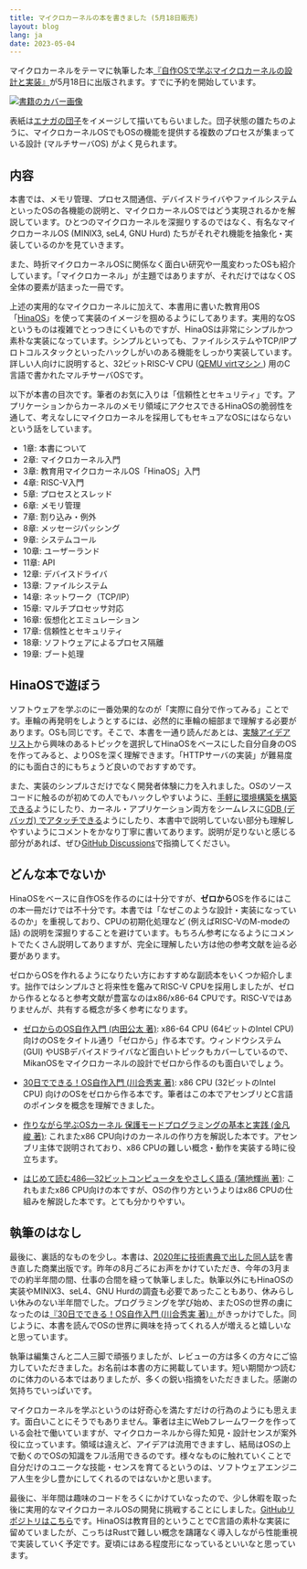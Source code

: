 ```yaml
---
title: マイクロカーネルの本を書きました (5月18日販売)
layout: blog
lang: ja
date: 2023-05-04
---
```


マイクロカーネルをテーマに執筆した本<a href="https://www.hanmoto.com/bd/isbn/9784798068718">『自作OSで学ぶマイクロカーネルの設計と実装』</a>が5月18日に出版されます。すでに予約を開始しています。

<a href="https://www.hanmoto.com/bd/isbn/9784798068718">
<Image alt="書籍のカバー画像" src="/media/microkernel-book-2023/microkernel-book-cover.jpg" width={600/2} height={775/2} />
</a>

表紙は[エナガの団子](https://www.sagami-portal.com/city/scmblog/archives/29294)をイメージして描いてもらいました。団子状態の雛たちのように、マイクロカーネルOSでもOSの機能を提供する複数のプロセスが集まっている設計 (マルチサーバOS) がよく見られます。

## 内容

本書では、メモリ管理、プロセス間通信、デバイスドライバやファイルシステムといったOSの各機能の説明と、マイクロカーネルOSではどう実現されるかを解説しています。ひとつのマイクロカーネルを深掘りするのではなく、有名なマイクロカーネルOS (MINIX3, seL4, GNU Hurd) たちがそれぞれ機能を抽象化・実装しているのかを見ていきます。

また、時折マイクロカーネルOSに関係なく面白い研究や一風変わったOSも紹介しています。「マイクロカーネル」が主題ではありますが、それだけではなくOS全体の要素が詰まった一冊です。

上述の実用的なマイクロカーネルに加えて、本書用に書いた教育用OS「<a href="https://github.com/nuta/microkernel-book">HinaOS</a>」を使って実装のイメージを掴めるようにしてあります。実用的なOSというものは複雑でとっつきにくいものですが、HinaOSは非常にシンプルかつ素朴な実装になっています。シンプルといっても、ファイルシステムやTCP/IPプロトコルスタックといったハックしがいのある機能をしっかり実装しています。詳しい人向けに説明すると、32ビットRISC-V CPU ([QEMU virtマシン
](https://www.qemu.org/docs/master/system/riscv/virt.html)) 用のC言語で書かれたマルチサーバOSです。

以下が本書の目次です。筆者のお気に入りは「信頼性とセキュリティ」です。アプリケーションからカーネルのメモリ領域にアクセスできるHinaOSの脆弱性を通して、考えなしにマイクロカーネルを採用してもセキュアなOSにはならないという話をしています。

- 1章: 本書について
- 2章: マイクロカーネル入門
- 3章: 教育用マイクロカーネルOS「HinaOS」入門
- 4章: RISC-V入門
- 5章: プロセスとスレッド
- 6章: メモリ管理
- 7章: 割り込み・例外
- 8章: メッセージパッシング
- 9章: システムコール
- 10章: ユーザーランド
- 11章: API
- 12章: デバイスドライバ
- 13章: ファイルシステム
- 14章: ネットワーク（TCP/IP）
- 15章: マルチプロセッサ対応
- 16章: 仮想化とエミュレーション
- 17章: 信頼性とセキュリティ
- 18章: ソフトウェアによるプロセス隔離
- 19章: ブート処理

## HinaOSで遊ぼう

ソフトウェアを学ぶのに一番効果的なのが「実際に自分で作ってみる」ことです。車輪の再発明をしようとするには、必然的に車輪の細部まで理解する必要があります。OSも同じです。そこで、本書を一通り読んだあとは、[実験アイデアリスト](https://github.com/nuta/microkernel-book/blob/main/IDEAS.md)から興味のあるトピックを選択してHinaOSをベースにした自分自身のOSを作ってみると、よりOSを深く理解できます。「HTTPサーバの実装」が難易度的にも面白さ的にもちょうど良いのでおすすめです。

また、実装のシンプルさだけでなく開発者体験に力を入れました。OSのソースコードに触るのが初めての人でもハックしやすいように、[手軽に環境構築を構築できる](https://github.com/nuta/microkernel-book/tree/main#%E9%96%8B%E7%99%BA%E7%92%B0%E5%A2%83%E6%A7%8B%E7%AF%89)ようにしたり、カーネル・アプリケーション両方をシームレスに[GDB (デバッガ) でアタッチできる](https://github.com/nuta/microkernel-book/blob/main/DEBUG.md#%E3%83%87%E3%83%90%E3%83%83%E3%82%AC-gdb-%E3%82%92%E5%88%A9%E7%94%A8%E3%81%97%E3%81%9F%E3%83%87%E3%83%90%E3%83%83%E3%82%B0)ようにしたり、本書中で説明していない部分も理解しやすいようにコメントをかなり丁寧に書いてあります。説明が足りないと感じる部分があれば、ぜひ[GitHub Discussions](https://github.com/nuta/microkernel-book/discussions/new?category=help)で指摘してください。

## どんな本でないか

HinaOSをベースに自作OSを作るのには十分ですが、**ゼロから**OSを作るにはこの本一冊だけでは不十分です。本書では「なぜこのような設計・実装になっているのか」を重視しており、CPUの初期化処理など (例えばRISC-VのM-modeの話) の説明を深掘りすることを避けています。もちろん参考になるようにコメントでたくさん説明してありますが、完全に理解したい方は他の参考文献を辿る必要があります。

ゼロからOSを作れるようになりたい方におすすめな副読本をいくつか紹介します。拙作ではシンプルさと将来性を鑑みてRISC-V CPUを採用しましたが、ゼロから作るとなると参考文献が豊富なのはx86/x86-64 CPUです。RISC-Vではありませんが、共有する概念が多く参考になります。

- [ゼロからのOS自作入門 (内田公太 著)](https://book.mynavi.jp/ec/products/detail/id=121220): x86-64 CPU (64ビットのIntel CPU) 向けのOSをタイトル通り「ゼロから」作る本です。ウィンドウシステム (GUI) やUSBデバイスドライバなど面白いトピックもカバーしているので、MikanOSをマイクロカーネルの設計でゼロから作るのも面白いでしょう。
<LinkCard url="https://book.mynavi.jp/ec/products/detail/id=121220" />

- [30日でできる！OS自作入門 (川合秀実 著)](https://book.mynavi.jp/ec/products/detail/id=22078): x86 CPU (32ビットのIntel CPU) 向けのOSをゼロから作る本です。筆者はこの本でアセンブリとC言語のポインタを概念を理解できました。
<LinkCard url="https://book.mynavi.jp/ec/products/detail/id=22078" />

- [作りながら学ぶOSカーネル 保護モードプログラミングの基本と実践 (金凡峻 著)](https://www.shuwasystem.co.jp/book/9784798022543.html): これまたx86 CPU向けのカーネルの作り方を解説した本です。アセンブリ主体で説明されており、x86 CPUの難しい概念・動作を実装する時に役立ちます。
<LinkCard url="https://www.shuwasystem.co.jp/book/9784798022543.html" />

- [はじめて読む486―32ビットコンピュータをやさしく語る (蒲地輝尚 著)](https://www.hanmoto.com/bd/isbn/9784756102133): これもまたx86 CPU向けの本ですが、OSの作り方というよりはx86 CPUの仕組みを解説した本です。とても分かりやすい。
<LinkCard url="https://www.hanmoto.com/bd/isbn/9784756102133" />

## 執筆のはなし

最後に、裏話的なものを少し。本書は、[2020年に技術書典で出した同人誌](https://seiya.me/blog/microkernel-book)を書き直した商業出版です。昨年の8月ごろにお声をかけていただき、今年の3月までの約半年間の間、仕事の合間を縫って執筆しました。執筆以外にもHinaOSの実装やMINIX3、seL4、GNU Hurdの調査も必要であったこともあり、休みらしい休みのない半年間でした。プログラミングを学び始め、またOSの世界の虜になったのは[『30日でできる！OS自作入門 (川合秀実 著)』](https://book.mynavi.jp/ec/products/detail/id=22078)がきっかけでした。同じように、本書を読んでOSの世界に興味を持ってくれる人が増えると嬉しいなと思っています。

執筆は編集さんと二人三脚で頑張りましたが、レビューの方は多くの方々にご協力していただきました。お名前は本書の方に掲載しています。短い期間かつ読むのに体力のいる本ではありましたが、多くの鋭い指摘をいただきました。感謝の気持ちでいっぱいです。

マイクロカーネルを学ぶというのは好奇心を満たすだけの行為のようにも思えます。面白いことにそうでもありません。筆者は主にWebフレームワークを作っている会社で働いていますが、マイクロカーネルから得た知見・設計センスが案外役に立っています。領域は違えど、アイデアは流用できますし、結局はOSの上で動くのでOSの知識をフル活用できるのです。様々なものに触れていくことで自分だけのユニークな技能・センスを育てるというのは、ソフトウェアエンジニア人生を少し豊かにしてくれるのではないかと思います。

最後に、半年間は趣味のコードをろくにかけていなったので、少し休暇を取った後に実用的なマイクロカーネルOSの開発に挑戦することにしました。[GitHubリポジトリはこちら](https://github.com/nuta/ftl)です。HinaOSは教育目的ということでC言語の素朴な実装に留めていましたが、こっちはRustで難しい概念を躊躇なく導入しながら性能重視で実装していく予定です。夏頃にはある程度形になっているといいなと思っています。
